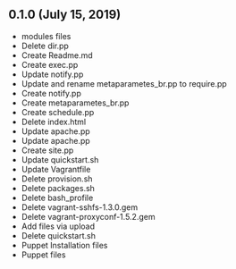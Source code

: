 ## 0.1.0 (July 15, 2019)
  - modules files
  - Delete dir.pp
  - Create Readme.md
  - Create exec.pp
  - Update notify.pp
  - Update and rename metaparametes_br.pp to require.pp
  - Create notify.pp
  - Create metaparametes_br.pp
  - Create schedule.pp
  - Delete index.html
  - Update apache.pp
  - Update apache.pp
  - Create site.pp
  - Update quickstart.sh
  - Update Vagrantfile
  - Delete provision.sh
  - Delete packages.sh
  - Delete bash_profile
  - Delete vagrant-sshfs-1.3.0.gem
  - Delete vagrant-proxyconf-1.5.2.gem
  - Add files via upload
  - Delete quickstart.sh
  - Puppet Installation files
  - Puppet files

